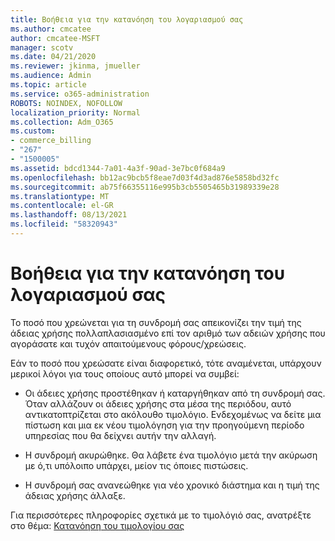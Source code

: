```yaml
---
title: Βοήθεια για την κατανόηση του λογαριασμού σας
ms.author: cmcatee
author: cmcatee-MSFT
manager: scotv
ms.date: 04/21/2020
ms.reviewer: jkinma, jmueller
ms.audience: Admin
ms.topic: article
ms.service: o365-administration
ROBOTS: NOINDEX, NOFOLLOW
localization_priority: Normal
ms.collection: Adm_O365
ms.custom:
- commerce_billing
- "267"
- "1500005"
ms.assetid: bdcd1344-7a01-4a3f-90ad-3e7bc0f684a9
ms.openlocfilehash: bb12ac9bcb5f8eae7d03f4d3ad876e5858bd32fc
ms.sourcegitcommit: ab75f66355116e995b3cb5505465b31989339e28
ms.translationtype: MT
ms.contentlocale: el-GR
ms.lasthandoff: 08/13/2021
ms.locfileid: "58320943"
---
```

# <a name="help-understanding-your-bill"></a>Βοήθεια για την κατανόηση του λογαριασμού σας

Το ποσό που χρεώνεται για τη συνδρομή σας απεικονίζει την τιμή της άδειας χρήσης πολλαπλασιασμένο επί τον αριθμό των αδειών χρήσης που αγοράσατε και τυχόν απαιτούμενους φόρους/χρεώσεις.
  
Εάν το ποσό που χρεώσατε είναι διαφορετικό, τότε αναμένεται, υπάρχουν μερικοί λόγοι για τους οποίους αυτό μπορεί να συμβεί:
  
- Οι άδειες χρήσης προστέθηκαν ή καταργήθηκαν από τη συνδρομή σας. Όταν αλλάζουν οι άδειες χρήσης στα μέσα της περιόδου, αυτό αντικατοπτρίζεται στο ακόλουθο τιμολόγιο. Ενδεχομένως να δείτε μια πίστωση και μια εκ νέου τιμολόγηση για την προηγούμενη περίοδο υπηρεσίας που θα δείχνει αυτήν την αλλαγή.

- Η συνδρομή ακυρώθηκε. Θα λάβετε ένα τιμολόγιο μετά την ακύρωση με ό,τι υπόλοιπο υπάρχει, μείον τις όποιες πιστώσεις.

- Η συνδρομή σας ανανεώθηκε για νέο χρονικό διάστημα και η τιμή της άδειας χρήσης άλλαξε.

Για περισσότερες πληροφορίες σχετικά με το τιμολόγιό σας, ανατρέξτε στο θέμα: [Κατανόηση του τιμολογίου σας](https://docs.microsoft.com/microsoft-365/commerce/billing-and-payments/understand-your-invoice2)